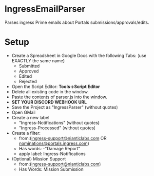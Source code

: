# IngressEmailParser
Parses ingress Prime emails about Portals submissions/approvals/edits.

# Setup
* Create a Spreadsheet in Google Docs with the following Tabs: (use EXACTLY the same name)
  * Submitted
  * Approved
  * Edited
  * Rejected
* Open the Script Editor: **Tools->Script Editor**
* Delete all existing code in the window.
* Paste the contents of parser.js into the window.
* **SET YOUR DISCORD WEBHOOK URL**
* Save the Project as "IngressParser" (without quotes)
* Open GMail
* Create a new label
  * "Ingress-Notifications" (without quotes)
  * "Ingress-Processed" (without quotes)
* Create a filter:
  * from:(ingress-support@nianticlabs.com OR nominations@portals.ingress.com) 
  * Has words: -"Damage Report"
  * apply label: Ingress-Notifications
* (Optional) Mission Support
  * from:(ingress-support@nianticlabs.com) 
  * Has Words: Mission Submission
